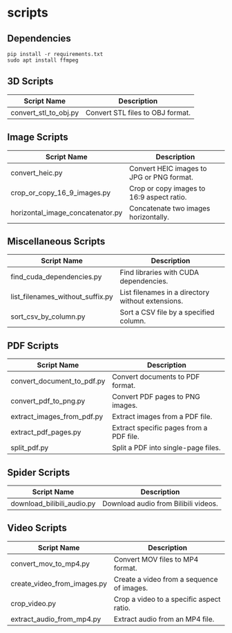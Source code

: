 # scripts

## Dependencies

```
pip install -r requirements.txt
sudo apt install ffmpeg
```

## 3D Scripts
| Script Name            | Description                              |
|------------------------|------------------------------------------|
| convert_stl_to_obj.py | Convert STL files to OBJ format.         |

## Image Scripts
| Script Name                     | Description                                      |
|---------------------------------|--------------------------------------------------|
| convert_heic.py                 | Convert HEIC images to JPG or PNG format.        |
| crop_or_copy_16_9_images.py     | Crop or copy images to 16:9 aspect ratio.        |
| horizontal_image_concatenator.py| Concatenate two images horizontally.             |

## Miscellaneous Scripts
| Script Name                     | Description                                      |
|---------------------------------|--------------------------------------------------|
| find_cuda_dependencies.py       | Find libraries with CUDA dependencies.           |
| list_filenames_without_suffix.py| List filenames in a directory without extensions.|
| sort_csv_by_column.py           | Sort a CSV file by a specified column.           |

## PDF Scripts
| Script Name                     | Description                                      |
|---------------------------------|--------------------------------------------------|
| convert_document_to_pdf.py      | Convert documents to PDF format.                |
| convert_pdf_to_png.py           | Convert PDF pages to PNG images.                |
| extract_images_from_pdf.py      | Extract images from a PDF file.                 |
| extract_pdf_pages.py            | Extract specific pages from a PDF file.         |
| split_pdf.py                    | Split a PDF into single-page files.             |

## Spider Scripts
| Script Name                     | Description                                      |
|---------------------------------|--------------------------------------------------|
| download_bilibili_audio.py      | Download audio from Bilibili videos.            |

## Video Scripts
| Script Name                     | Description                                      |
|---------------------------------|--------------------------------------------------|
| convert_mov_to_mp4.py           | Convert MOV files to MP4 format.                |
| create_video_from_images.py     | Create a video from a sequence of images.       |
| crop_video.py                   | Crop a video to a specific aspect ratio.        |
| extract_audio_from_mp4.py       | Extract audio from an MP4 file.                 |

